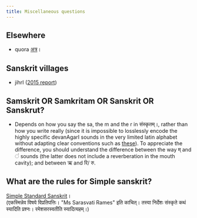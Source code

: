 ```yaml
---
title: Miscellaneous questions
---
```


## Elsewhere
- quora [अत्र](https://www.quora.com/search?q=sanskrit)।

## Sanskrit villages
- jihrI ([2015 report](http://list.indology.info/pipermail/indology_list.indology.info/2016-January/042636.html))
    
## Samskrit OR Samkritam OR Sanskrit OR Sanskrut?
- Depends on how you say the sa, the m and the r in संस्कृतम्।, rather than how you write really (since it is impossible to losslessly encode the highly specific devanAgarI sounds in the very limited latin alphabet without adapting clear conventions such as [these](http://en.wikipedia.org/wiki/Devanagari_transliteration)). To appreciate the difference, you should understand the difference between the way म् and ं sounds (the latter does not include a reverberation in the mouth cavity); and between ऋ and रि/ रु.

## What are the rules for Simple sanskrit?
[Simple Standard Sanskrit](https://archive.org/details/simple-standard-sanskrit/mode/2up)।  
(एकस्मिन्नेव विषये विप्रतिपत्तिः।  "Ms Sarasvati Rames" इति काचित्। तस्या निर्देशः संस्कृते कथं स्यादिति प्रश्नः। रमेशसरस्वतीति स्यादित्यहम्।)